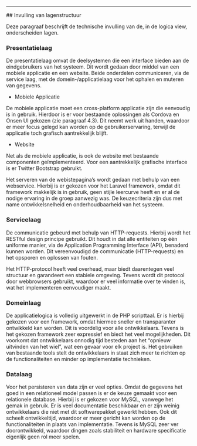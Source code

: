 <hr>
## Invulling van lagenstructuur

Deze paragraaf beschrijft de technische invulling van de, in de logica view, onderscheiden lagen.

### Presentatielaag

De presentatielaag omvat de deelsystemen die een interface bieden aan de eindgebruikers van het systeem. Dit wordt gedaan door middel van een mobiele applicatie en een website. Beide onderdelen communiceren, via de service laag, met de domein-/applicatielaag voor het ophalen en muteren van gegevens.

- Mobiele Applicatie

De mobiele applicatie moet een cross-platform applicatie zijn die eenvoudig is in gebruik. Hierdoor is er voor bestaande oplossingen als Cordova en Onsen UI gekozen (zie paragraaf 4.3). Dit neemt werk uit handen, waardoor er meer focus gelegd kan worden op de gebruikerservaring, terwijl de applicatie toch grafisch aantrekkelijk blijft.

- Website

Net als de mobiele applicatie, is ook de website met bestaande componenten geïmplementeerd. Voor een aantrekkelijk grafische interface is er Twitter Bootstrap gebruikt. 

Het serveren van de webistepagina’s wordt gedaan met behulp van een webservice. Hierbij is er gekozen voor het Laravel framework, omdat dit framework makkelijk is in gebruik, geen stijle leercurve heeft en er al de nodige ervaring in de groep aanwezig was. De keuzecriteria zijn dus met name ontwikkelsnelheid en onderhoudbaarheid van het systeem.

### Servicelaag

De communicatie gebeurd met behulp van HTTP-requests. Hierbij wordt het RESTful design principe gebruikt. Dit houdt in dat alle entiteiten op één uniforme manier, via de Application Programming Interface (API), benaderd kunnen worden. Dit vereenvoudigd de communicatie (HTTP-requests) en het opsporen en oplossen van fouten.

Het HTTP-protocol heeft veel overhead, maar biedt daarentegen veel structuur en garandeert een stabiele omgeving. Tevens wordt dit protocol door webbrowsers gebruikt, waardoor er veel informatie over te vinden is, wat het implementeren eenvoudiger maakt.

### Domeinlaag

De applicatielogica is volledig uitgewerkt in de PHP scripttaal. Er is hierbij gekozen voor een framework, omdat hiermee sneller en transparanter ontwikkeld kan worden. Dit is voordelig voor alle ontwikkelaars. Tevens is het gekozen framework zeer expressief en biedt het veel mogelijkheden. Dit voorkomt dat ontwikkelaars onnodig tijd besteden aan het “opnieuw uitvinden van het wiel”, wat een gevaar voor elk project is. Het gebruiken van bestaande tools stelt de ontwikkelaars in staat zich meer te richten op de functionaliteiten en minder op implementatie technieken.

### Datalaag

Voor het persisteren van data zijn er veel opties. Omdat de gegevens het goed in een relationeel model passen is er de keuze gemaakt voor een relationele database. Hierbij is er gekozen voor MySQL, vanwege het gemak in gebruik. Er is veel documentatie beschikbaar en er zijn weinig ontwikkelaars die niet met dit softwarepakket gewerkt hebben. Ook dit scheelt ontwikkeltijd, waardoor er meer gericht kan worden op de functionaliteiten in plaats van implementatie.
Tevens is MySQL zeer ver doorontwikkeld, waardoor dingen zoals stabiliteit en hardware specificatie eigenlijk geen rol meer spelen.
